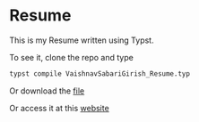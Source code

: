 # Resume 

This is my Resume written using Typst.

To see it, clone the repo and type 

```bash
typst compile VaishnavSabariGirish_Resume.typ
```



Or download the [file](./VaishnavSabariGirish_Resume.pdf)

Or access it at this [website](https://vaishnav.world)
